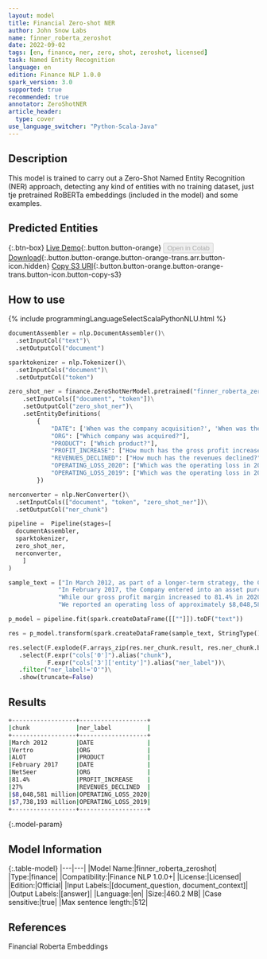 ```yaml
---
layout: model
title: Financial Zero-shot NER
author: John Snow Labs
name: finner_roberta_zeroshot
date: 2022-09-02
tags: [en, finance, ner, zero, shot, zeroshot, licensed]
task: Named Entity Recognition
language: en
edition: Finance NLP 1.0.0
spark_version: 3.0
supported: true
recommended: true
annotator: ZeroShotNER
article_header:
  type: cover
use_language_switcher: "Python-Scala-Java"
---
```


## Description

This model is trained to carry out a Zero-Shot Named Entity Recognition (NER) approach, detecting any kind of entities with no training dataset, just tje pretrained RoBERTa embeddings (included in the model) and some examples.

## Predicted Entities



{:.btn-box}
[Live Demo](https://demo.johnsnowlabs.com/finance/FINNER_ZEROSHOT/){:.button.button-orange}
<button class="button button-orange" disabled>Open in Colab</button>
[Download](https://s3.amazonaws.com/auxdata.johnsnowlabs.com/finance/models/finner_roberta_zeroshot_en_1.0.0_3.2_1662113599526.zip){:.button.button-orange.button-orange-trans.arr.button-icon.hidden}
[Copy S3 URI](s3://auxdata.johnsnowlabs.com/finance/models/finner_roberta_zeroshot_en_1.0.0_3.2_1662113599526.zip){:.button.button-orange.button-orange-trans.button-icon.button-copy-s3}

## How to use



<div class="tabs-box" markdown="1">
{% include programmingLanguageSelectScalaPythonNLU.html %}

```python
documentAssembler = nlp.DocumentAssembler()\
  .setInputCol("text")\
  .setOutputCol("document")

sparktokenizer = nlp.Tokenizer()\
  .setInputCols("document")\
  .setOutputCol("token")

zero_shot_ner = finance.ZeroShotNerModel.pretrained("finner_roberta_zeroshot", "en", "finance/models")\
    .setInputCols(["document", "token"])\
    .setOutputCol("zero_shot_ner")\
    .setEntityDefinitions(
        {
            "DATE": ['When was the company acquisition?', 'When was the company purchase agreement?'],
            "ORG": ["Which company was acquired?"],
            "PRODUCT": ["Which product?"],
            "PROFIT_INCREASE": ["How much has the gross profit increased?"],
            "REVENUES_DECLINED": ["How much has the revenues declined?"],
            "OPERATING_LOSS_2020": ["Which was the operating loss in 2020"],
            "OPERATING_LOSS_2019": ["Which was the operating loss in 2019"]
        })

nerconverter = nlp.NerConverter()\
  .setInputCols(["document", "token", "zero_shot_ner"])\
  .setOutputCol("ner_chunk")

pipeline =  Pipeline(stages=[
  documentAssembler,
  sparktokenizer,
  zero_shot_ner,
  nerconverter,
    ]
)

sample_text = ["In March 2012, as part of a longer-term strategy, the Company acquired Vertro, Inc., which owned and operated the ALOT product portfolio.",
              "In February 2017, the Company entered into an asset purchase agreement with NetSeer, Inc.",
              "While our gross profit margin increased to 81.4% in 2020 from 63.1% in 2019, our revenues declined approximately 27% in 2020 as compared to 2019."
              "We reported an operating loss of approximately $8,048,581 million in 2020 as compared to an operating loss of approximately $7,738,193 million in 2019."]

p_model = pipeline.fit(spark.createDataFrame([[""]]).toDF("text"))

res = p_model.transform(spark.createDataFrame(sample_text, StringType()).toDF("text"))

res.select(F.explode(F.arrays_zip(res.ner_chunk.result, res.ner_chunk.begin, res.ner_chunk.end, res.ner_chunk.metadata)).alias("cols")) \
   .select(F.expr("cols['0']").alias("chunk"),
           F.expr("cols['3']['entity']").alias("ner_label"))\
   .filter("ner_label!='O'")\
   .show(truncate=False)
```

</div>

## Results

```bash
+------------------+-------------------+
|chunk             |ner_label          |
+------------------+-------------------+
|March 2012        |DATE               |
|Vertro            |ORG                |
|ALOT              |PRODUCT            |
|February 2017     |DATE               |
|NetSeer           |ORG                |
|81.4%             |PROFIT_INCREASE    |
|27%               |REVENUES_DECLINED  |
|$8,048,581 million|OPERATING_LOSS_2020|
|$7,738,193 million|OPERATING_LOSS_2019|
+------------------+-------------------+
```

{:.model-param}
## Model Information

{:.table-model}
|---|---|
|Model Name:|finner_roberta_zeroshot|
|Type:|finance|
|Compatibility:|Finance NLP 1.0.0+|
|License:|Licensed|
|Edition:|Official|
|Input Labels:|[document_question, document_context]|
|Output Labels:|[answer]|
|Language:|en|
|Size:|460.2 MB|
|Case sensitive:|true|
|Max sentence length:|512|

## References

Financial Roberta Embeddings
